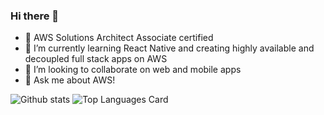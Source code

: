 ### Hi there 👋

- 🔭 AWS Solutions Architect Associate certified
- 🌱 I’m currently learning React Native and creating highly available and decoupled full stack apps on AWS
- 👯 I’m looking to collaborate on web and mobile apps
- 💬 Ask me about AWS!

![Github stats](https://github-readme-stats.vercel.app/api?username=tbacon20&theme=highcontrast&show_icons=true&count_private=true) ![Top Languages Card](https://github-readme-stats.vercel.app/api/top-langs/?username=tbacon20&layout=compact)
